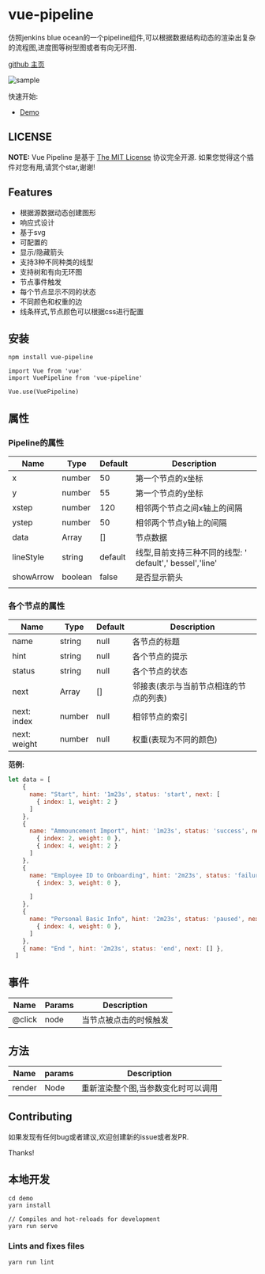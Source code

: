 # vue-pipeline
仿照jenkins blue ocean的一个pipeline组件,可以根据数据结构动态的渲染出复杂的流程图,进度图等树型图或者有向无环图.

[github 主页](/https://github.com/jinfang134/vue-pipeline)

![sample](https://github.com/jinfang134/vue-pipeline/raw/master/resources/sample.png)


快速开始:
* [Demo](https://jinfang134.github.io/vue-pipeline/)


## LICENSE

**NOTE:** Vue Pipeline 是基于 [The MIT License](https://github.com/jinfang134/vue-pipeline/blob/master/LICENSE) 协议完全开源. 如果您觉得这个插件对您有用,请赏个star,谢谢!

## Features

* 根据源数据动态创建图形
* 响应式设计
* 基于svg
* 可配置的
* 显示/隐藏箭头
* 支持3种不同种类的线型
* 支持树和有向无环图
* 节点事件触发
* 每个节点显示不同的状态
* 不同颜色和权重的边
* 线条样式,节点颜色可以根据css进行配置


## 安装

```
npm install vue-pipeline
```

```
import Vue from 'vue'
import VuePipeline from 'vue-pipeline'

Vue.use(VuePipeline)

```

## 属性
### Pipeline的属性

| Name      | Type    | Default | Description                                          |
| --------- | ------- | ------- | ---------------------------------------------------- |
| x         | number  | 50      | 第一个节点的x坐标                         |
| y         | number  | 55      |  第一个节点的y坐标                        |
| xstep     | number  | 120     | 相邻两个节点之间x轴上的间隔  |
| ystep     | number  | 50      |  相邻两个节点y轴上的间隔    |
| data      | Array   | []      | 节点数据                                                 |
| lineStyle | string  | default | 线型,目前支持三种不同的线型: ' default',' bessel','line' |
| showArrow | boolean | false   | 是否显示箭头            |
|           |         |         |                                                      |

### 各个节点的属性
| Name      | Type    | Default | Description                                          |
| --------- | ------- | ------- | ---------------------------------------------------- |
|name     | string | null | 各节点的标题  |
|hint     | string | null |  各个节点的提示 |
|status   | string | null |  各个节点的状态 |
|next     | Array | [] |  邻接表(表示与当前节点相连的节点的列表) |
| next: index    |    number   |    null     |   相邻节点的索引 |
| next: weight    |    number   |    null     |   权重(表现为不同的颜色) |

**范例:**
```javascript
let data = [
    {
      name: "Start", hint: '1m23s', status: 'start', next: [
        { index: 1, weight: 2 }
      ]
    },
    {
      name: "Ammouncement Import", hint: '1m23s', status: 'success', next: [
        { index: 2, weight: 0 },
        { index: 4, weight: 2 }
      ]
    },
    {
      name: "Employee ID to Onboarding", hint: '2m23s', status: 'failure', next: [
        { index: 3, weight: 0 },

      ]
    },
    {
      name: "Personal Basic Info", hint: '2m23s', status: 'paused', next: [
        { index: 4, weight: 0 },
      ]
    },
    { name: "End ", hint: '2m23s', status: 'end', next: [] },
  ]
```

## 事件

| Name   | Params | Description                 |
| ------ | ------ | --------------------------- |
| @click | node   | 当节点被点击的时候触发 |

## 方法

| Name   | params | Description                  |
| ------ | ------ | ---------------------------- |
| render | Node   | 重新渲染整个图,当参数变化时可以调用 |


## Contributing

如果发现有任何bug或者建议,欢迎创建新的issue或者发PR.

Thanks!

## 本地开发
```
cd demo
yarn install

// Compiles and hot-reloads for development
yarn run serve
```


### Lints and fixes files
```
yarn run lint
```
